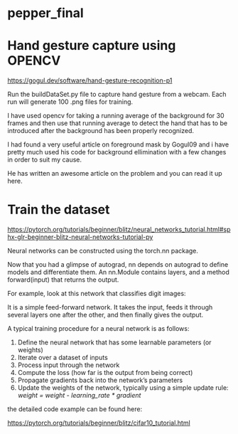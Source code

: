 # pepper_final

# Hand gesture capture using OPENCV

https://gogul.dev/software/hand-gesture-recognition-p1

Run the buildDataSet.py file to capture hand gesture from a webcam. Each run will generate 100 .png files for training.

I have used opencv for taking a running average of the background for 30 frames and then use that running average to detect the hand that has to be introduced after the background has been properly recognized.

I had found a very useful article on foreground mask by Gogul09 and i have pretty much used his code for background ellimination with a few changes in order to suit my cause.

He has written an awesome article on the problem and you can read it up here.

# Train the dataset

https://pytorch.org/tutorials/beginner/blitz/neural_networks_tutorial.html#sphx-glr-beginner-blitz-neural-networks-tutorial-py

Neural networks can be constructed using the torch.nn package.

Now that you had a glimpse of autograd, nn depends on autograd to define models and differentiate them. An nn.Module contains layers, and a method forward(input) that returns the output.

For example, look at this network that classifies digit images:

It is a simple feed-forward network. It takes the input, feeds it through several layers one after the other, and then finally gives the output.

A typical training procedure for a neural network is as follows:

1. Define the neural network that has some learnable parameters (or weights)
2. Iterate over a dataset of inputs
3. Process input through the network
4. Compute the loss (how far is the output from being correct)
5. Propagate gradients back into the network’s parameters
6. Update the weights of the network, typically using a simple update rule: *weight = weight - learning_rate * gradient*

the detailed code example can be found here:

https://pytorch.org/tutorials/beginner/blitz/cifar10_tutorial.html
